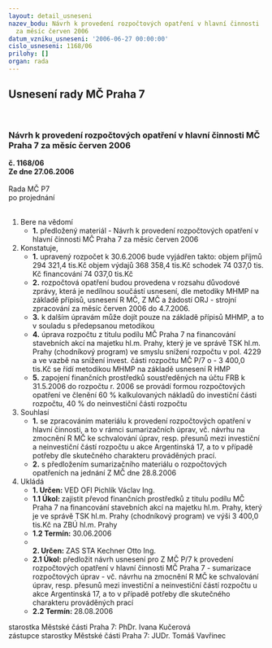 ```yaml
---
layout: detail_usneseni
nazev_bodu: Návrh k provedení rozpočtových opatření v hlavní činnosti  MČ Praha 7
  za měsíc červen 2006
datum_vzniku_usneseni: '2006-06-27 00:00:00'
cislo_usneseni: 1168/06
prilohy: []
organ: rada
---
```

<div id="ucUsn_pList" class="usn">
	<span><h2>Usnesení rady MČ Praha 7 </h2>
<br></span><div class="standBody">
<span><h3>Návrh k provedení rozpočtových opatření v hlavní činnosti  MČ Praha 7 za měsíc červen 2006</h3></span><div class="center">
		<strong>č. 1168/06</strong><br>
	</div>
<div class="center">
		<strong>Ze dne 27.06.2006</strong><br><br>
	</div>Rada MČ P7<br> po projednání<br><br><ol>
<li>Bere na vědomí<ul><li>
<strong>1.</strong> předložený materiál - Návrh k provedení rozpočtových opatření v hlavní činnosti  MČ Praha 7 za měsíc červen 2006</li></ul>
</li>
<li>Konstatuje,<ul>
<li>
<strong>1.</strong> upravený rozpočet k 30.6.2006 bude vyjádřen takto:  objem příjmů       	                   294 321,4 tis.Kč objem výdajů       	                   368 358,4 tis.Kč schodek                 	                     74 037,0 tis. Kč financování                                          74 037,0 tis.Kč</li>
<li>
<strong>2.</strong> rozpočtová opatření budou provedena v rozsahu důvodové zprávy, která je nedílnou součástí usnesení,    dle metodiky MHMP na základě přípisů, usnesení R MČ, Z MČ a žádostí ORJ - strojní zpracování za měsíc červen 2006 do 4.7.2006.</li>
<li>
<strong>3.</strong> k dalším úpravám může dojít pouze na základě přípisů MHMP, a to v souladu s předepsanou metodikou     </li>
<li>
<strong>4.</strong> úprava rozpočtu z titulu  podílu MČ Praha 7 na financování stavebních akcí na majetku hl.m. Prahy, který je ve správě TSK hl.m. Prahy (chodníkový program) ve smyslu snížení rozpočtu v pol. 4229 a ve vazbě na snížení invest. části rozpočtu MČ P/7 o - 3 400,0 tis.Kč se řídí  metodikou MHMP na základě usnesení R HMP </li>
<li>
<strong>5.</strong> zapojení finančních prostředků soustředěných na účtu FRB k 31.5.2006 do rozpočtu r. 2006 se provádí formou rozpočtových opatření ve členění 60 % kalkulovaných nákladů do investiční části rozpočtu, 40 % do neinvestiční části rozpočtu</li>
</ul>
</li>
<li>Souhlasí<ul>
<li>
<strong>1.</strong> se zpracováním materiálu  k provedení rozpočtových opatření v hlavní činnosti, a to v rámci sumarizačních úprav, vč. návrhu na zmocnění R MČ ke schvalování úprav, resp. přesunů mezi investiční a neinvestiční částí rozpočtu u akce Argentinská 17, a to v případě potřeby dle skutečného charakteru prováděných prací. </li>
<li>
<strong>2.</strong> s předložením sumarizačního materiálu o rozpočtových opatřeních na jednání  Z MČ dne 28.8.2006</li>
</ul>
</li>
<li>Ukládá<ul>
<li>
<strong>1. Určen: </strong>VED OFI Pichlík Václav Ing.</li>
<li>
<strong>1.1 Úkol: </strong>zajistit převod finančních prostředků z titulu  podílu MČ Praha 7 na financování stavebních akcí na majetku hl.m. Prahy, který je ve správě TSK hl.m. Prahy (chodníkový program) ve výši 3 400,0 tis.Kč na ZBÚ hl.m. Prahy</li>
<li>
<strong>1.2 Termín: </strong>30.06.2006</li>
<li>
<strong><br>2. Určen: </strong>ZAS STA Kechner Otto Ing.</li>
<li>
<strong>2.1 Úkol: </strong>předložit návrh usnesení pro Z MČ P/7 k provedení rozpočtových opatření v hlavní činnosti MČ Praha 7 - sumarizace rozpočtových úprav - vč. návrhu na zmocnění R MČ ke schvalování úprav, resp. přesunů mezi investiční a neinvestiční částí rozpočtu u akce Argentinská 17, a to v případě potřeby dle skutečného charakteru prováděných prací</li>
<li>
<strong>2.2 Termín: </strong>28.08.2006</li>
</ul>
</li>
</ol>starostka Městské části Praha 7: PhDr. Ivana Kučerová<br>zástupce starostky Městské části Praha 7: JUDr. Tomáš Vavřinec 
</div>
</div>